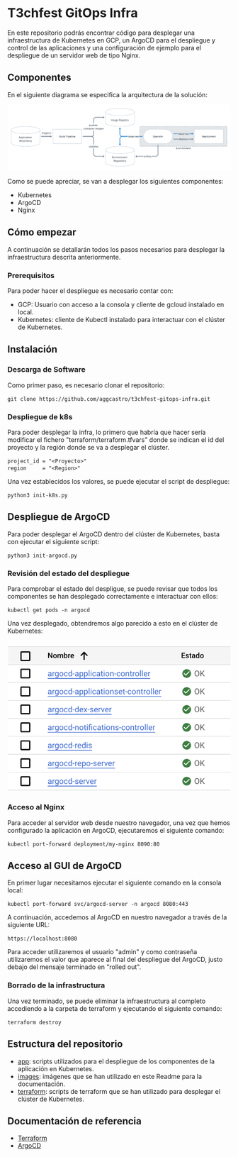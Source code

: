 # T3chfest GitOps Infra

En este repositorio podrás encontrar código para desplegar una infraestructura de Kubernetes en GCP, un ArgoCD para el despliegue y control de las aplicaciones y una configuración de ejemplo para el despliegue de un servidor web de tipo Nginx.

## Componentes

En el siguiente diagrama se especifica la arquitectura de la solución:

![Diagrama](images/diagrama-gitops.png)

Como se puede apreciar, se van a desplegar los siguientes componentes:

- Kubernetes
- ArgoCD
- Nginx

## Cómo empezar

A continuación se detallarán todos los pasos necesarios para desplegar la infraestructura descrita anteriormente.

### Prerequisitos

Para poder hacer el despliegue es necesario contar con:

- GCP: Usuario con acceso a la consola y cliente de gcloud instalado en local.
- Kubernetes: cliente de Kubectl instalado para interactuar con el clúster de Kubernetes.

## Instalación

### Descarga de Software

Como primer paso, es necesario clonar el repositorio:

```console
git clone https://github.com/aggcastro/t3chfest-gitops-infra.git
```

### Despliegue de k8s

Para poder desplegar la infra, lo primero que habría que hacer sería modificar el fichero "terraform/terraform.tfvars" donde se indican el id del proyecto y la región donde se va a desplegar el clúster.

```console
project_id = "<Proyecto>"
region     = "<Region>"
```

Una vez establecidos los valores, se puede ejecutar el script de despliegue:

```console
python3 init-k8s.py
```

## Despliegue de ArgoCD

Para poder desplegar el ArgoCD dentro del clúster de Kubernetes, basta con ejecutar el siguiente script:

```console
python3 init-argocd.py
```

### Revisión del estado del despliegue

Para comprobar el estado del despligue, se puede revisar que todos los componentes se han desplegado correctamente e interactuar con ellos:

```console
kubectl get pods -n argocd
```

Una vez desplegado, obtendremos algo parecido a esto en el clúster de Kubernetes:

![ArgoCD](images/argocd.png)

### Acceso al Nginx

Para acceder al servidor web desde nuestro navegador, una vez que hemos configurado la aplicación en ArgoCD, ejecutaremos el siguiente comando:

```console
kubectl port-forward deployment/my-nginx 8090:80
```

## Acceso al GUI de ArgoCD

En primer lugar necesitamos ejecutar el siguiente comando en la consola local:

```console
kubectl port-forward svc/argocd-server -n argocd 8080:443
```

A continuación, accedemos al ArgoCD en nuestro navegador a través de la siguiente URL:

```console
https://localhost:8080
```

Para acceder utilizaremos el usuario "admin" y como contraseña utilizaremos el valor que aparece al final del despliegue del ArgoCD, justo debajo del mensaje terminado en "rolled out".

### Borrado de la infrastructura

Una vez terminado, se puede eliminar la infraestructura al completo accediendo a la carpeta de terraform y ejecutando el siguiente comando:

```console
terraform destroy
```

## Estructura del repositorio

- [app](app): scripts utilizados para el despliegue de los componentes de la aplicación en Kubernetes.
- [images](images): imágenes que se han utilizado en este Readme para la documentación.
- [terraform](terraform): scripts de terraform que se han utilizado para desplegar el clúster de Kubernetes.

## Documentación de referencia

- [Terraform](https://registry.terraform.io/providers/hashicorp/google/latest/docs/guides/using_gke_with_terraform)
- [ArgoCD](https://argo-cd.readthedocs.io/en/stable/)
